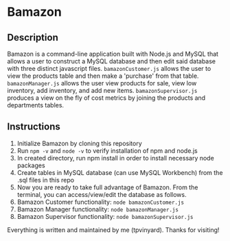 # Bamazon

## Description
Bamazon is a command-line application built with Node.js and MySQL that allows a user to construct a MySQL database and then edit said database with three distinct javascript files. `bamazonCustomer.js` allows the user to view the products table and then make a 'purchase' from that table. `bamazonManager.js` allows the user view products for sale, view low inventory, add inventory, and add new items. `bamazonSupervisor.js` produces a view on the fly of cost metrics by joining the products and departments tables.

## Instructions
1. Initialize Bamazon by cloning this repository
2. Run `npm -v` and `node -v` to verify installation of npm and node.js
3. In created directory, run npm install in order to install necessary node packages
4. Create tables in MySQL database (can use MySQL Workbench) from the .sql files in this repo
5. Now you are ready to take full advantage of Bamazon. From the terminal, you can access/view/edit the database as follows.
6. Bamazon Customer functionality: `node bamazonCustomer.js`
7. Bamazon Manager functionality: `node bamazonManager.js`
8. Bamazon Supervisor functionality: `node bamazonSupervisor.js`



Everything is written and maintained by me (tpvinyard). Thanks for visiting!
